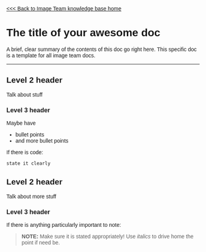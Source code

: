 <link href="https://fonts.googleapis.com/css?family=Ubuntu" rel="stylesheet"> 
<div markdown="1" style="font-family: 'Ubuntu', sans-serif">

[<<< Back to Image Team knowledge base home](index)

[//]: # (YOUR MARKDOWN CODE STARTS BELOW THIS LINE!!!)



# The title of your awesome doc

A brief, clear summary of the contents of this doc go right here.  This specific doc is a template for all image team docs.

----

## Level 2 header

Talk about stuff

### Level 3 header

Maybe have
* bullet points
* and more bullet points

If there is code:
```
state it clearly
```

## Level 2 header
Talk about more stuff

### Level 3 header
If there is anything particularly important to note:

> **NOTE:** Make sure it is stated appropriately!  Use *italics* to drive home the point if need be.




[//]: # (YOUR MARKDOWN CODE ENDS ABOVE THIS LINE!!!)

</div>